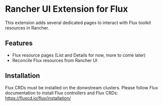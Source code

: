 # Rancher UI Extension for Flux

This extension adds several dedicated pages to interact with Flux toolkit resources in Rancher.

## Features

- Flux resource pages (List and Details for now, more to come later)
- Reconcile Flux resources from Rancher UI

## Installation

Flux CRDs must be installed on the donwstream clusters. 
Please follow Flux documentation to install Flux controllers and Flux CRDs: https://fluxcd.io/flux/installation/

